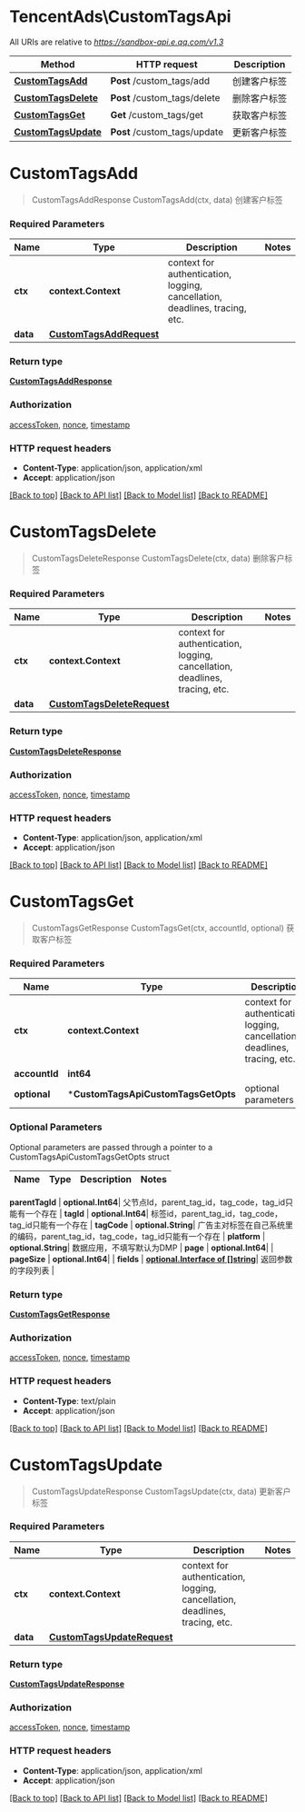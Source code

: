 # TencentAds\CustomTagsApi

All URIs are relative to *https://sandbox-api.e.qq.com/v1.3*

Method | HTTP request | Description
------------- | ------------- | -------------
[**CustomTagsAdd**](CustomTagsApi.md#CustomTagsAdd) | **Post** /custom_tags/add | 创建客户标签
[**CustomTagsDelete**](CustomTagsApi.md#CustomTagsDelete) | **Post** /custom_tags/delete | 删除客户标签
[**CustomTagsGet**](CustomTagsApi.md#CustomTagsGet) | **Get** /custom_tags/get | 获取客户标签
[**CustomTagsUpdate**](CustomTagsApi.md#CustomTagsUpdate) | **Post** /custom_tags/update | 更新客户标签


# **CustomTagsAdd**
> CustomTagsAddResponse CustomTagsAdd(ctx, data)
创建客户标签

### Required Parameters

Name | Type | Description  | Notes
------------- | ------------- | ------------- | -------------
 **ctx** | **context.Context** | context for authentication, logging, cancellation, deadlines, tracing, etc.
  **data** | [**CustomTagsAddRequest**](CustomTagsAddRequest.md)|  | 

### Return type

[**CustomTagsAddResponse**](CustomTagsAddResponse.md)

### Authorization

[accessToken](../README.md#accessToken), [nonce](../README.md#nonce), [timestamp](../README.md#timestamp)

### HTTP request headers

 - **Content-Type**: application/json, application/xml
 - **Accept**: application/json

[[Back to top]](#) [[Back to API list]](../README.md#documentation-for-api-endpoints) [[Back to Model list]](../README.md#documentation-for-models) [[Back to README]](../README.md)

# **CustomTagsDelete**
> CustomTagsDeleteResponse CustomTagsDelete(ctx, data)
删除客户标签

### Required Parameters

Name | Type | Description  | Notes
------------- | ------------- | ------------- | -------------
 **ctx** | **context.Context** | context for authentication, logging, cancellation, deadlines, tracing, etc.
  **data** | [**CustomTagsDeleteRequest**](CustomTagsDeleteRequest.md)|  | 

### Return type

[**CustomTagsDeleteResponse**](CustomTagsDeleteResponse.md)

### Authorization

[accessToken](../README.md#accessToken), [nonce](../README.md#nonce), [timestamp](../README.md#timestamp)

### HTTP request headers

 - **Content-Type**: application/json, application/xml
 - **Accept**: application/json

[[Back to top]](#) [[Back to API list]](../README.md#documentation-for-api-endpoints) [[Back to Model list]](../README.md#documentation-for-models) [[Back to README]](../README.md)

# **CustomTagsGet**
> CustomTagsGetResponse CustomTagsGet(ctx, accountId, optional)
获取客户标签

### Required Parameters

Name | Type | Description  | Notes
------------- | ------------- | ------------- | -------------
 **ctx** | **context.Context** | context for authentication, logging, cancellation, deadlines, tracing, etc.
  **accountId** | **int64**|  | 
 **optional** | ***CustomTagsApiCustomTagsGetOpts** | optional parameters | nil if no parameters

### Optional Parameters
Optional parameters are passed through a pointer to a CustomTagsApiCustomTagsGetOpts struct

Name | Type | Description  | Notes
------------- | ------------- | ------------- | -------------

 **parentTagId** | **optional.Int64**| 父节点Id，parent_tag_id，tag_code，tag_id只能有一个存在 | 
 **tagId** | **optional.Int64**| 标签id，parent_tag_id，tag_code，tag_id只能有一个存在 | 
 **tagCode** | **optional.String**| 广告主对标签在自己系统里的编码，parent_tag_id，tag_code，tag_id只能有一个存在 | 
 **platform** | **optional.String**| 数据应用，不填写默认为DMP | 
 **page** | **optional.Int64**|  | 
 **pageSize** | **optional.Int64**|  | 
 **fields** | [**optional.Interface of []string**](string.md)| 返回参数的字段列表 | 

### Return type

[**CustomTagsGetResponse**](CustomTagsGetResponse.md)

### Authorization

[accessToken](../README.md#accessToken), [nonce](../README.md#nonce), [timestamp](../README.md#timestamp)

### HTTP request headers

 - **Content-Type**: text/plain
 - **Accept**: application/json

[[Back to top]](#) [[Back to API list]](../README.md#documentation-for-api-endpoints) [[Back to Model list]](../README.md#documentation-for-models) [[Back to README]](../README.md)

# **CustomTagsUpdate**
> CustomTagsUpdateResponse CustomTagsUpdate(ctx, data)
更新客户标签

### Required Parameters

Name | Type | Description  | Notes
------------- | ------------- | ------------- | -------------
 **ctx** | **context.Context** | context for authentication, logging, cancellation, deadlines, tracing, etc.
  **data** | [**CustomTagsUpdateRequest**](CustomTagsUpdateRequest.md)|  | 

### Return type

[**CustomTagsUpdateResponse**](CustomTagsUpdateResponse.md)

### Authorization

[accessToken](../README.md#accessToken), [nonce](../README.md#nonce), [timestamp](../README.md#timestamp)

### HTTP request headers

 - **Content-Type**: application/json, application/xml
 - **Accept**: application/json

[[Back to top]](#) [[Back to API list]](../README.md#documentation-for-api-endpoints) [[Back to Model list]](../README.md#documentation-for-models) [[Back to README]](../README.md)

